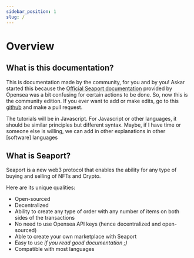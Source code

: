 ```yaml
---
sidebar_position: 1
slug: /
---
```


# Overview

## What is this documentation?
This is documentation made by the community, for you and by you! Askar started this because the [ Official Seaport documentation](https://docs.opensea.io/v2.0/reference/seaport-overview) provided by Opensea was a bit confusing for certain actions to be done. So, now this is the community edition. If you ever want to add or make edits, go to this [github](https://github.com/0xAskar/SeaportDocs) and make a pull request.

The tutorials will be in Javascript. For Javascript or other languages, it should be similar principles but different syntax. Maybe, if I have time or someone else is willing, we can add in other explanations in other [software] languages

## What is Seaport?

Seaport is a new web3 protocol that enables the ability for any type of 
buying and selling of NFTs and Crypto.

Here are its unique qualities:

- Open-sourced
- Decentralized
- Ability to create any type of order with any number of items on both sides of the transactions
- No need to use Opensea API keys (hence decentralized and open-sourced)
- Able to create your own marketplace with Seaport
- Easy to use *if you read good documentation ;)*
- Compatible with most languages


